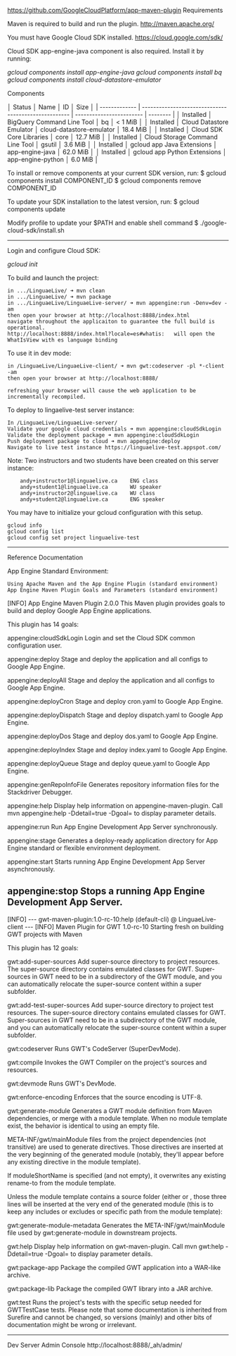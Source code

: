 https://github.com/GoogleCloudPlatform/app-maven-plugin
Requirements

Maven is required to build and run the plugin.  http://maven.apache.org/

You must have Google Cloud SDK installed.   https://cloud.google.com/sdk/

Cloud SDK app-engine-java component is also required. Install it by running:

*gcloud components install app-engine-java*
*gcloud components install bq*
*gcloud components install cloud-datastore-emulator*

Components

│     Status    │                         Name                         │            ID            │   Size   │
| ------------- | ---------------------------------------------------- | ------------------------ | -------- |
│ Installed     │ BigQuery Command Line Tool                           │ bq                       │  < 1 MiB │
│ Installed     │ Cloud Datastore Emulator                             │ cloud-datastore-emulator │ 18.4 MiB │
│ Installed     │ Cloud SDK Core Libraries                             │ core                     │ 12.7 MiB │
│ Installed     │ Cloud Storage Command Line Tool                      │ gsutil                   │  3.6 MiB │
│ Installed     │ gcloud app Java Extensions                           │ app-engine-java          │ 62.0 MiB │
│ Installed     │ gcloud app Python Extensions                         │ app-engine-python        │  6.0 MiB │

To install or remove components at your current SDK version, run:
  $ gcloud components install COMPONENT_ID
  $ gcloud components remove COMPONENT_ID

To update your SDK installation to the latest version, run:
  $ gcloud components update


Modify profile to update your $PATH and enable shell command
  $ ./google-cloud-sdk/install.sh

---
Login and configure Cloud SDK:

*gcloud init*


To build and launch the project:

    in .../LinguaeLive/ ➜ mvn clean
    in .../LinguaeLive/ ➜ mvn package
    in .../LinguaeLive/LinguaeLive-server/ ➜ mvn appengine:run -Denv=dev -am
    then open your browser at http://localhost:8888/index.html
    navigate throughout the applicaiton to guarantee the full build is operational.
    http://localhost:8888/index.html?locale=es#whatis:   will open the WhatIsView with es language binding
    
    
To use it in dev mode:

    in /LinguaeLive/LinguaeLive-client/ ➜ mvn gwt:codeserver -pl *-client -am
    then open your browser at http://localhost:8888/
    
    refreshing your browser will cause the web application to be incrementally recompiled.
    
To deploy to lingaelive-test server instance:

    In /LinguaeLive/LinguaeLive-server/
    Validate your google cloud credentials ➜ mvn appengine:cloudSdkLogin
    Validate the deployment package ➜ mvn appengine:cloudSdkLogin
    Push deployment package to cloud ➜ mvn appengine:deploy 
    Navigate to live test instance https://linguaelive-test.appspot.com/
    
Note: Two instructors and two students have been created on this server instance:

        andy+instructor1@linguaelive.ca    ENG class
        andy+student1@linguaelive.ca       WU speaker
        andy+instructor2@linguaelive.ca    WU class
        andy+student2@linguaelive.ca       ENG speaker

You may have to initialize your gcloud configuration with this setup.
    
    gcloud info
    gcloud config list
    gcloud config set project linguaelive-test
    
        
---
Reference Documentation

App Engine Standard Environment:

    Using Apache Maven and the App Engine Plugin (standard environment)
    App Engine Maven Plugin Goals and Parameters (standard environment)

[INFO] App Engine Maven Plugin 2.0.0
  This Maven plugin provides goals to build and deploy Google App Engine
  applications.

This plugin has 14 goals:

appengine:cloudSdkLogin
  Login and set the Cloud SDK common configuration user.

appengine:deploy
  Stage and deploy the application and all configs to Google App Engine.

appengine:deployAll
  Stage and deploy the application and all configs to Google App Engine.

appengine:deployCron
  Stage and deploy cron.yaml to Google App Engine.

appengine:deployDispatch
  Stage and deploy dispatch.yaml to Google App Engine.

appengine:deployDos
  Stage and deploy dos.yaml to Google App Engine.

appengine:deployIndex
  Stage and deploy index.yaml to Google App Engine.

appengine:deployQueue
  Stage and deploy queue.yaml to Google App Engine.

appengine:genRepoInfoFile
  Generates repository information files for the Stackdriver Debugger.

appengine:help
  Display help information on appengine-maven-plugin.
  Call mvn appengine:help -Ddetail=true -Dgoal=<goal-name> to display parameter
  details.

appengine:run
  Run App Engine Development App Server synchronously.

appengine:stage
  Generates a deploy-ready application directory for App Engine standard or
  flexible environment deployment.

appengine:start
  Starts running App Engine Development App Server asynchronously.

appengine:stop
  Stops a running App Engine Development App Server.
---
[INFO] --- gwt-maven-plugin:1.0-rc-10:help (default-cli) @ LinguaeLive-client ---
[INFO] Maven Plugin for GWT 1.0-rc-10
  Starting fresh on building GWT projects with Maven

This plugin has 12 goals:

gwt:add-super-sources
  Add super-source directory to project resources.
  The super-source directory contains emulated classes for GWT. Super-sources in
  GWT need to be in a subdirectory of the GWT module, and you can automatically
  relocate the super-source content within a super subfolder.

gwt:add-test-super-sources
  Add super-source directory to project test resources.
  The super-source directory contains emulated classes for GWT. Super-sources in
  GWT need to be in a subdirectory of the GWT module, and you can automatically
  relocate the super-source content within a super subfolder.

gwt:codeserver
  Runs GWT's CodeServer (SuperDevMode).

gwt:compile
  Invokes the GWT Compiler on the project's sources and resources.

gwt:devmode
  Runs GWT's DevMode.

gwt:enforce-encoding
  Enforces that the source encoding is UTF-8.

gwt:generate-module
  Generates a GWT module definition from Maven dependencies, or merge
  <inherits/> with a module template.
  When no module template exist, the behavior is identical to using an empty
  file.
  
  META-INF/gwt/mainModule files from the project dependencies (not transitive)
  are used to generate <inherits/> directives. Those directives are inserted at
  the very beginning of the generated module (notably, they'll appear before any
  existing <inherits/> directive in the module template).
  
  If moduleShortName is specified (and not empty), it overwrites any existing
  rename-to from the module template.
  
  Unless the module template contains a source folder (either <source/> or
  <super-source/>, those three lines will be inserted at the very end of the
  generated module (this is to keep any includes or excludes or specific path
  from the module template):
  
  <source path='client'/>
  <source path='shared'/>
  <super-source path='super'/>

gwt:generate-module-metadata
  Generates the META-INF/gwt/mainModule file used by gwt:generate-module in
  downstream projects.

gwt:help
  Display help information on gwt-maven-plugin.
  Call mvn gwt:help -Ddetail=true -Dgoal=<goal-name> to display parameter
  details.

gwt:package-app
  Package the compiled GWT application into a WAR-like archive.

gwt:package-lib
  Package the compiled GWT library into a JAR archive.

gwt:test
  Runs the project's tests with the specific setup needed for GWTTestCase tests.
  Please note that some documentation is inherited from Surefire and cannot be
  changed, so versions (mainly) and other bits of documentation might be wrong
  or irrelevant.

---
Dev Server Admin Console
http://localhost:8888/_ah/admin/

